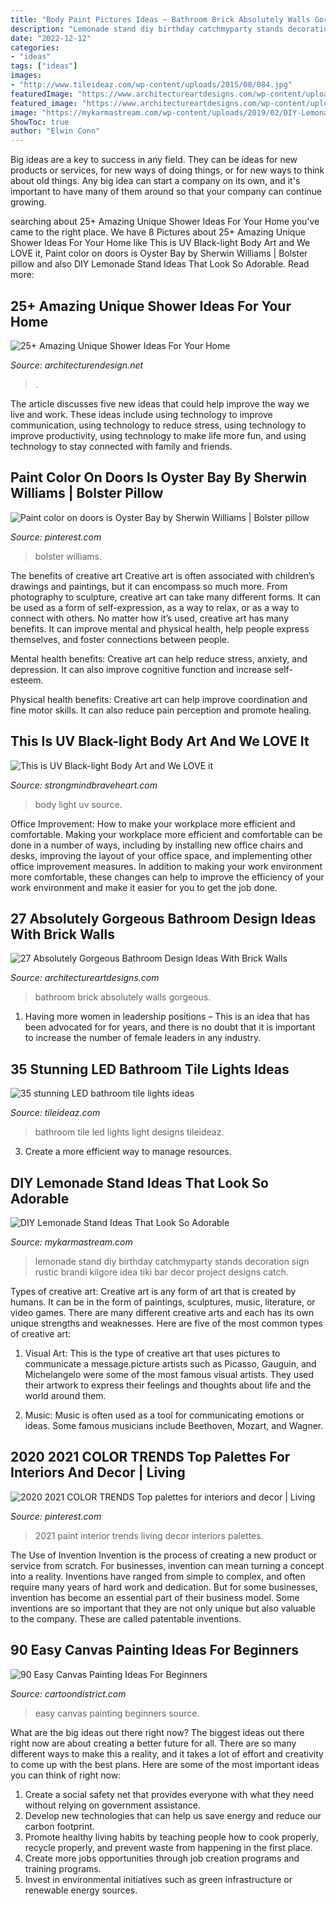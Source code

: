 ```yaml
---
title: "Body Paint Pictures Ideas ~ Bathroom Brick Absolutely Walls Gorgeous"
description: "Lemonade stand diy birthday catchmyparty stands decoration sign rustic brandi kilgore idea tiki bar decor project designs catch"
date: "2022-12-12"
categories:
- "ideas"
tags: ["ideas"]
images:
- "http://www.tileideaz.com/wp-content/uploads/2015/08/084.jpg"
featuredImage: "https://www.architectureartdesigns.com/wp-content/uploads/2014/02/2441-630x945.jpg"
featured_image: "https://www.architectureartdesigns.com/wp-content/uploads/2014/02/2441-630x945.jpg"
image: "https://mykarmastream.com/wp-content/uploads/2019/02/DIY-Lemonade-Stand-10.jpg"
ShowToc: true
author: "Elwin Conn"
---
```



Big ideas are a key to success in any field. They can be ideas for new products or services, for new ways of doing things, or for new ways to think about old things. Any big idea can start a company on its own, and it's important to have many of them around so that your company can continue growing.

	

		
searching about 25+ Amazing Unique Shower Ideas For Your Home you've came to the right place. We have 8 Pictures about 25+ Amazing Unique Shower Ideas For Your Home like This is UV Black-light Body Art and We LOVE it, Paint color on doors is Oyster Bay by Sherwin Williams | Bolster pillow and also DIY Lemonade Stand Ideas That Look So Adorable. Read more:
		
    
## 25+ Amazing Unique Shower Ideas For Your Home

<img loading=lazy src="https://cdn.architecturendesign.net/wp-content/uploads/2016/03/AD-Amazing-Unique-Shower-Ideas-For-Your-Home-19.jpg" onerror="this.onerror=null;this.src='https://tse2.mm.bing.net/th?id=OIP.Ocr16de7kefxgQKJn4g_HAHaFj&amp;pid=15.1';" alt="25+ Amazing Unique Shower Ideas For Your Home">

_Source: architecturendesign.net_

>. 

	

The article discusses five new ideas that could help improve the way we live and work. These ideas include using technology to improve communication, using technology to reduce stress, using technology to improve productivity, using technology to make life more fun, and using technology to stay connected with family and friends.

    
## Paint Color On Doors Is Oyster Bay By Sherwin Williams | Bolster Pillow

<img loading=lazy src="https://i.pinimg.com/736x/cd/bc/75/cdbc753e67560c132445b4d49b1cb97b.jpg" onerror="this.onerror=null;this.src='https://tse1.mm.bing.net/th?id=OIP.qvTWEZtUwq5dkXfBCdpdJQHaJ4&amp;pid=15.1';" alt="Paint color on doors is Oyster Bay by Sherwin Williams | Bolster pillow">

_Source: pinterest.com_

>bolster williams. 

	

The benefits of creative art
Creative art is often associated with children’s drawings and paintings, but it can encompass so much more. From photography to sculpture, creative art can take many different forms. It can be used as a form of self-expression, as a way to relax, or as a way to connect with others.
No matter how it’s used, creative art has many benefits. It can improve mental and physical health, help people express themselves, and foster connections between people.

Mental health benefits: Creative art can help reduce stress, anxiety, and depression. It can also improve cognitive function and increase self-esteem.

Physical health benefits: Creative art can help improve coordination and fine motor skills. It can also reduce pain perception and promote healing.

    
## This Is UV Black-light Body Art And We LOVE It

<img loading=lazy src="http://www.strongmindbraveheart.com/wp-content/uploads/TcD3cOs.jpg" onerror="this.onerror=null;this.src='https://tse1.mm.bing.net/th?id=OIP.YS7H_rPZUg3vi4Y7ge2oVAAAAA&amp;pid=15.1';" alt="This is UV Black-light Body Art and We LOVE it">

_Source: strongmindbraveheart.com_

>body light uv source. 

	

Office Improvement: How to make your workplace more efficient and comfortable.
Making your workplace more efficient and comfortable can be done in a number of ways, including by installing new office chairs and desks, improving the layout of your office space, and implementing other office improvement measures. In addition to making your work environment more comfortable, these changes can help to improve the efficiency of your work environment and make it easier for you to get the job done.

    
## 27 Absolutely Gorgeous Bathroom Design Ideas With Brick Walls

<img loading=lazy src="https://www.architectureartdesigns.com/wp-content/uploads/2014/02/2441-630x945.jpg" onerror="this.onerror=null;this.src='https://tse1.mm.bing.net/th?id=OIP.He0wSaz7VvUM79RWClacCAHaLH&amp;pid=15.1';" alt="27 Absolutely Gorgeous Bathroom Design Ideas With Brick Walls">

_Source: architectureartdesigns.com_

>bathroom brick absolutely walls gorgeous. 

	

1. Having more women in leadership positions – This is an idea that has been advocated for for years, and there is no doubt that it is important to increase the number of female leaders in any industry.

    
## 35 Stunning LED Bathroom Tile Lights Ideas

<img loading=lazy src="http://www.tileideaz.com/wp-content/uploads/2015/08/084.jpg" onerror="this.onerror=null;this.src='https://tse3.mm.bing.net/th?id=OIP.jM8gNopyZcazTxJUvafl0gHaKH&amp;pid=15.1';" alt="35 stunning LED bathroom tile lights ideas">

_Source: tileideaz.com_

>bathroom tile led lights light designs tileideaz. 

	

3. Create a more efficient way to manage resources.

    
## DIY Lemonade Stand Ideas That Look So Adorable

<img loading=lazy src="https://mykarmastream.com/wp-content/uploads/2019/02/DIY-Lemonade-Stand-10.jpg" onerror="this.onerror=null;this.src='https://tse2.mm.bing.net/th?id=OIP.Rn4vrUuAhm6oFDXzCrs85QHaLG&amp;pid=15.1';" alt="DIY Lemonade Stand Ideas That Look So Adorable">

_Source: mykarmastream.com_

>lemonade stand diy birthday catchmyparty stands decoration sign rustic brandi kilgore idea tiki bar decor project designs catch. 

	

Types of creative art:
Creative art is any form of art that is created by humans. It can be in the form of paintings, sculptures, music, literature, or video games. There are many different creative arts and each has its own unique strengths and weaknesses. Here are five of the most common types of creative art:
1. Visual Art: This is the type of creative art that uses pictures to communicate a message.picture artists such as Picasso, Gauguin, and Michelangelo were some of the most famous visual artists. They used their artwork to express their feelings and thoughts about life and the world around them.

2. Music: Music is often used as a tool for communicating emotions or ideas. Some famous musicians include Beethoven, Mozart, and Wagner.

    
## 2020 2021 COLOR TRENDS Top Palettes For Interiors And Decor | Living

<img loading=lazy src="https://i.pinimg.com/736x/e1/5f/2d/e15f2db342c62943d8ab8ca005e0d460.jpg" onerror="this.onerror=null;this.src='https://tse4.mm.bing.net/th?id=OIP.nEfZy1-xU0RZBQHnsXiHvwHaJ_&amp;pid=15.1';" alt="2020 2021 COLOR TRENDS Top palettes for interiors and decor | Living">

_Source: pinterest.com_

>2021 paint interior trends living decor interiors palettes. 

	

The Use of Invention
Invention is the process of creating a new product or service from scratch. For businesses, invention can mean turning a concept into a reality. Inventions have ranged from simple to complex, and often require many years of hard work and dedication. But for some businesses, invention has become an essential part of their business model. Some inventions are so important that they are not only unique but also valuable to the company. These are called patentable inventions.

    
## 90 Easy Canvas Painting Ideas For Beginners

<img loading=lazy src="http://www.cartoondistrict.com/wp-content/uploads/2017/06/Easy-Canvas-Painting-Ideas-For-Beginners21-1.jpg" onerror="this.onerror=null;this.src='https://tse4.mm.bing.net/th?id=OIP.4OkhfQN4teidQ5dAVEC1JwHaJ4&amp;pid=15.1';" alt="90 Easy Canvas Painting Ideas For Beginners">

_Source: cartoondistrict.com_

>easy canvas painting beginners source. 

	

What are the big ideas out there right now?
The biggest ideas out there right now are about creating a better future for all. There are so many different ways to make this a reality, and it takes a lot of effort and creativity to come up with the best plans. Here are some of the most important ideas you can think of right now:
1. Create a social safety net that provides everyone with what they need without relying on government assistance.
2. Develop new technologies that can help us save energy and reduce our carbon footprint. 
3. Promote healthy living habits by teaching people how to cook properly, recycle properly, and prevent waste from happening in the first place. 
4. Create more jobs opportunities through job creation programs and training programs. 
5. Invest in environmental initiatives such as green infrastructure or renewable energy sources.

